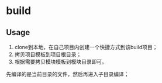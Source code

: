 # build

## Usage
1. clone到本地，在自己项目内创建一个快捷方式到该build项目；
2. 拷贝项目模板到项目根目录；
3. 根据需要拷贝模块模板到模块目录即可。


先编译的是当前目录的文件，然后再进入子目录编译；
